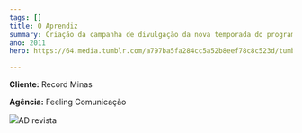 ```yaml
---
tags: []
title: O Aprendiz
summary: Criação da campanha de divulgação da nova temporada do programa.
ano: 2011
hero: https://64.media.tumblr.com/a797ba5fa284cc5a52b8eef78c8c523d/tumblr_n0sns6x6X31tsd7eso2_500.jpg

---
```

**Cliente:** Record Minas

**Agência:** Feeling Comunicação

![](/__sapper__/export/oaprendiz.jpg)AD revista